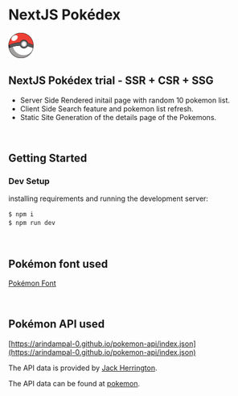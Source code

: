 # NextJS Pokédex

<img src="public/pokeball.png" alt="pokeball" style="width: 50px; height: auto;" />

<br>

## NextJS Pokédex trial - SSR + CSR + SSG

- Server Side Rendered initail page with random 10 pokemon list.
- Client Side Search feature and pokemon list refresh.
- Static Site Generation of the details page of the Pokemons.

<br>

## Getting Started

### Dev Setup

installing requirements and running the development server:

```powershell
$ npm i
$ npm run dev
```

<br>

## Pokémon font used

[Pokémon Font](https://www.dafont.com/pokemon.font)

<br>

## Pokémon API used

[https://arindampal-0.github.io/pokemon-api/index.json](https://arindampal-0.github.io/pokemon-api/index.json)

The API data is provided by [Jack Herrington](https://github.com/jherr).

The API data can be found at [pokemon](https://github.com/jherr/pokemon).
